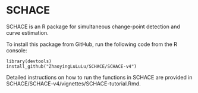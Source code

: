 # SCHACE
SCHACE is an R package for simultaneous change-point detection and curve estimation.

To install this package from GitHub, run the following code from the R console:

```{r}
library(devtools)
install_github("ZhaoyingLuLuLu/SCHACE/SCHACE-v4")
```

Detailed instructions on how to run the functions in SCHACE are provided in SCHACE/SCHACE-v4/vignettes/SCHACE-tutorial.Rmd.
